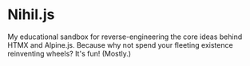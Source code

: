 # Nihil.js
My educational sandbox for reverse-engineering the core ideas behind HTMX and Alpine.js. Because why not spend your fleeting existence reinventing wheels? It's fun! (Mostly.)
